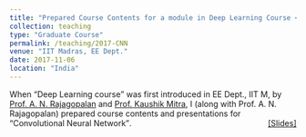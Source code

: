 ```yaml
---
title: "Prepared Course Contents for a module in Deep Learning Course </q>"
collection: teaching
type: "Graduate Course"
permalink: /teaching/2017-CNN
venue: "IIT Madras, EE Dept."
date: 2017-11-06
location: "India"
---
```

<p style="text-align:left;">
   When <q>Deep Learning course</q> was first introduced in EE Dept., IIT M,  by <a href="http://www.ee.iitm.ac.in/~raju/">Prof. A. N. Rajagopalan</a> and <a href="http://www.ee.iitm.ac.in/kmitra/">Prof. Kaushik Mitra</a>, I (along with Prof. A. N. Rajagopalan) prepared course contents and presentations for <q>Convolutional Neural Network</q>. 
  <span style="float:right;">
         <a href="https://drive.google.com/open?id=1_MHsjlr4pYeDv34pcZSZAs8sDyuHbzGz">&#91;Slides&#93;</a> 
    </span>
</p>


